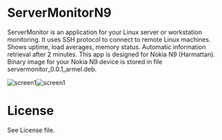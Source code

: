 # ServerMonitorN9

ServerMonitor is an application for your Linux server or workstation monitoring. It uses SSH protocol to connect to remote Linux machines. Shows uptime, load averages, memory status. Automatic information retrieval after 2 minutes. This app is designed for Nokia N9 (Harmattan). Binary image for your Nokia N9 device is stored in file servermonitor_0.0.1_armel.deb.

![screen1](https://raw.github.com/kesrut/kesrut.github.com/master/screen3.png)![screen1](https://raw.github.com/kesrut/kesrut.github.com/master/screen4.png)

# License

See License file.

